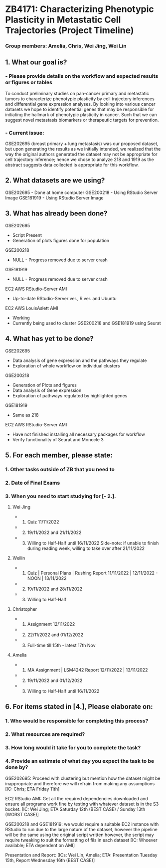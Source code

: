 # ZB4171: Characterizing Phenotypic Plasticity in Metastatic Cell Trajectories (Project Timeline)

### **Group members: Amelia, Chris, Wei Jing, Wei Lin**

## 1. What our goal is?
### - Please provide details on the workflow and expected results or figures or tables
To conduct preliminary studies on pan-cancer primary and metastatic tumors to characterize phenotypic plasticity by cell trajectory inferences and differential gene expression analyses.
By looking into various cancer datasets we hope to identify potential genes that may be responsible for initiating the hallmark of phenotypic plasticity in cancer. Such that we can suggest novel metastasis biomarkers or therapeutic targets for prevention.

### - Current issue: 
GSE202695 (breast primary + lung metastasis) was our proposed dataset, but upon generating the results as we initially intended, we realized that the way the original authors generated the dataset may not be appropriate for cell trajectory inference; hence we chose to analyze 218 and 1919 as the abstract suggests data collected
is appropriate for this workflow.

## 2. What datasets are we using?
GSE202695 - Done at home computer
GSE200218 - Using RStudio Server Image
GSE181919 - Using RStudio Server Image

## 3. What has already been done?
GSE202695
  - Script Present
  - Generation of plots figures done for population

GSE200218
  - NULL - Progress removed due to server crash

GSE181919
  - NULL - Progress removed due to server crash

EC2 AWS RStudio-Server AMI 
  - Up-to-date RStudio-Server ver., R ver. and Ubuntu

EC2 AWS LouisAslett AMI
  - Working
  - Currently being used to cluster GSE200218 and GSE181919 using Seurat

## 4. What has yet to be done?
GSE202695
  - Data analysis of gene expression and the pathways they regulate
  - Exploration of whole workflow on individual clusters

GSE200218
  - Generation of Plots and figures
  - Data analysis of Gene expression
  - Exploration of pathways regulated by highlighted genes

GSE181919
  - Same as 218

EC2 AWS RStudio-Server AMI 
  - Have not finished installing all necessary packages for workflow
  - Verify functionality of Seurat and Monocle 3

## 5. For each member, please state:
### 1. Other tasks outside of ZB that you need to
### 2. Date of Final Exams
### 3. When you need to start studying for [- 2.]. 
1. Wei Jing
   - 1. Quiz 
        11/11/2022
   - 2. 19/11/2022 and 21/11/2022    
   - 3. Willing to Half-Half until 16/11/2022
   Side-note: if unable to finish during reading week, willing to take over after 21/11/2022

2. Weilin
   - 1. Quiz | Personal Plans | Rushing Report
        11/11/2022 | 12/11/2022 - NOON | 13/11/2022
   - 2. 19/11/2022 and 28/11/2022
   - 3. Willing to Half-Half

3. Christopher
   - 1. Assignment
        12/11/2022
   - 2. 22/11/2022 and 01/12/2022
   - 3. Full-time till 15th - latest 17th Nov

4. Amelia
   - 1. MA Assignment | LSM4242 Report
        12/11/2022 | 13/11/2022
   - 2. 19/11/2022 and 01/12/2022
   - 3. Willing to Half-Half until 16/11/2022

## 6. For items stated in [4.], Please elaborate on:
### 1. Who would be responsible for completing this process?
### 2. What resources are required?
### 3. How long would it take for you to complete the task?
### 4. Provide an estimate of what day you expect the task to be done by?
GSE202695: Proceed with clustering but mention how the dataset might be inappropriate and therefore we 
will refrain from making any assumptions [IC: Chris; ETA Friday 11th]

EC2 RStudio AMI: Get all the required dependencies downloaded and ensure all programs work fine by testing 
with whatever dataset is in the S3 bucket. [IC: Wei Jing; ETA Saturday 12th (BEST CASE) / Sunday 13th (WORST CASE)]

GSE200218 and GSE181919: we would require a suitable EC2 instance with RStudio to run due to the large 
nature of the dataset, however the pipeline will be the same using the original script written
however, the script may require tweaking to suit the formatting of fils in each dataset [IC: Whoever available; ETA dependent on AMI]

Presentation and Report: [ICs: Wei Lin, Amelia; ETA: Presentation Tuesday 15th, Report Wednesday 16th (BEST CASE)]


